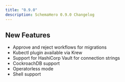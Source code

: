 ```yaml
---
title: "0.9.0"
description: SchemaHero 0.9.0 Changelog
---
```


## New Features

- Approve and reject workflows for migrations
- Kubectl plugin available via Krew
- Support for HashiCorp Vault for connection strings
- CockroachDB support
- Operatorless mode
- Shell support
